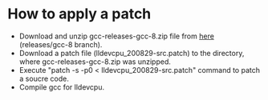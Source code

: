 # How to apply a patch
- Download and unzip gcc-releases-gcc-8.zip file from [here](https://github.com/gcc-mirror/gcc.git) (releases/gcc-8 branch).
- Download a patch file (lldevcpu_200829-src.patch) to the directory, where gcc-releases-gcc-8.zip was unzipped.
- Execute "patch -s -p0 < lldevcpu_200829-src.patch" command to patch a soucre code.
- Compile gcc for lldevcpu.